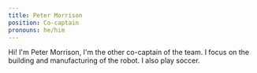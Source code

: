 ```yaml
---
title: Peter Morrison
position: Co-captain
pronouns: he/him
---
```


Hi! I'm Peter Morrison, I'm the other co-captain of the team. I focus on the building and manufacturing of the robot. I also play soccer.
